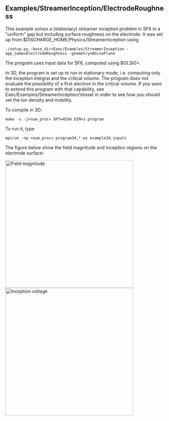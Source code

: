 ## Examples/StreamerInception/ElectrodeRoughness

This example solves a (stationary) streamer inception problem in SF6 in a "uniform" gap but including surface roughness on the electrode. 
It was set up from $DISCHARGE_HOME/Physics/StreamerInception using

```./setup.py -base_dir=Exec/Examples/StreamerInception -app_name=ElectrodeRoughness -geometry=NoisePlane```

The program uses input data for SF6, computed using BOLSIG+.

In 3D, the program is set up to run in stationary mode, i.e. computing only the inception integral and the critical volume.
The program does not evaluate the possibility of a first electron in the critical volume.
If you want to extend this program with that capability, see Exec/Examples/StreamerInception/Vessel in order to see how you should set the ion density and mobility. 

To compile in 3D:

```make -s -j<num_proc> OPT=HIGH DIM=3 program```

To run it, type

```mpirun -np <num_proc> program3d.*.ex example3d.inputs```

The figure below show the field magnitude and inception regions on the electrode surface:

<img src="FieldMagnitude.png" alt="Field magnitude" width="400"/>
<img src="InceptionVoltage.png" alt="Inception voltage" width="400"/>
